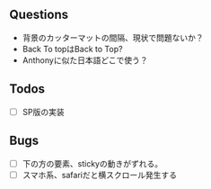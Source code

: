## Questions

- 背景のカッターマットの間隔、現状で問題ないか？
- Back To topはBack to Top?
- Anthonyに似た日本語どこで使う？

## Todos

- [ ] SP版の実装

## Bugs

- [ ] 下の方の要素、stickyの動きがずれる。
- [ ] スマホ系、safariだと横スクロール発生する

